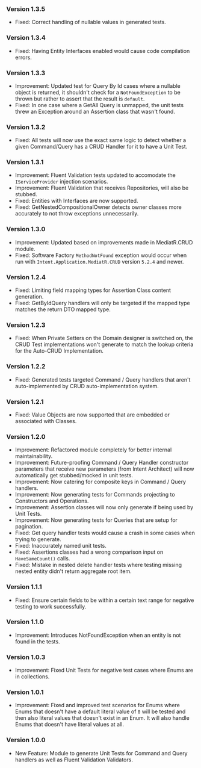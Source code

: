 ### Version 1.3.5

- Fixed: Correct handling of nullable values in generated tests.

### Version 1.3.4

- Fixed: Having Entity Interfaces enabled would cause code compilation errors.

### Version 1.3.3

- Improvement: Updated test for Query By Id cases where a nullable object is returned, it shouldn't check for a `NotFoundException` to be thrown but rather to assert that the result is `default`.
- Fixed: In one case where a GetAll Query is unmapped, the unit tests threw an Exception around an Assertion class that wasn't found.

### Version 1.3.2

- Fixed: All tests will now use the exact same logic to detect whether a given Command/Query has a CRUD Handler for it to have a Unit Test.

### Version 1.3.1

- Improvement: Fluent Validation tests updated to accomodate the `IServiceProvider` injection scenarios.
- Improvement: Fluent Validation that receives Repositories, will also be stubbed.
- Fixed: Entities with Interfaces are now supported.
- Fixed: GetNestedCompositionalOwner detects owner classes more accurately to not throw exceptions unnecessarily.

### Version 1.3.0

- Improvement: Updated based on improvements made in MediatR.CRUD module.
- Fixed: Software Factory `MethodNotFound` exception would occur when run with `Intent.Application.MediatR.CRUD` version `5.2.4` and newer.
 
### Version 1.2.4

- Fixed: Limiting field mapping types for Assertion Class content generation.
- Fixed: GetByIdQuery handlers will only be targeted if the mapped type matches the return DTO mapped type.

### Version 1.2.3

- Fixed: When Private Setters on the Domain designer is switched on, the CRUD Test implementations won't generate to match the lookup criteria for the Auto-CRUD Implementation.

### Version 1.2.2

- Fixed: Generated tests targeted Command / Query handlers that aren't auto-implemented by CRUD auto-implementation system.

### Version 1.2.1

- Fixed: Value Objects are now supported that are embedded or associated with Classes.

### Version 1.2.0

- Improvement: Refactored module completely for better internal maintainability.
- Improvement: Future-proofing Command / Query Handler constructor parameters that receive new parameters (from Intent Architect) will now automatically get stubbed/mocked in unit tests.
- Improvement: Now catering for composite keys in Command / Query handlers.
- Improvement: Now generating tests for Commands projecting to Constructors and Operations.
- Improvement: Assertion classes will now only generate if being used by Unit Tests.
- Improvement: Now generating tests for Queries that are setup for pagination.
- Fixed: Get query handler tests would cause a crash in some cases when trying to generate.
- Fixed: Inaccurately named unit tests.
- Fixed: Assertions classes had a wrong comparison input on `HaveSameCount()` calls.
- Fixed: Mistake in nested delete handler tests where testing missing nested entity didn't return aggregate root item.

### Version 1.1.1

- Fixed: Ensure certain fields to be within a certain text range for negative testing to work successfully.

### Version 1.1.0

- Improvement: Introduces NotFoundException when an entity is not found in the tests.

### Version 1.0.3

- Improvement: Fixed Unit Tests for negative test cases where Enums are in collections.

### Version 1.0.1

- Improvement: Fixed and improved test scenarios for Enums where Enums that doesn't have a default literal value of `0` will be tested and then also literal values that doesn't exist in an Enum. It will also handle Enums that doesn't have literal values at all. 

### Version 1.0.0

- New Feature: Module to generate Unit Tests for Command and Query handlers as well as Fluent Validation Validators.